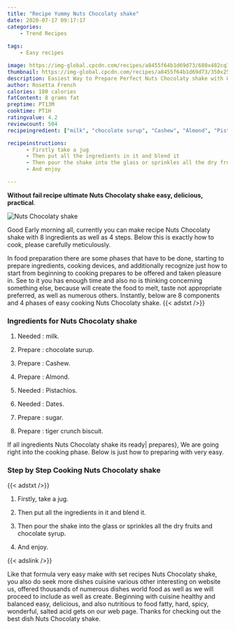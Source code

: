 ```yaml
---
title: "Recipe Yummy Nuts Chocolaty shake"
date: 2020-07-17 09:17:17
categories:
    - Trend Recipes
    
tags:
    - Easy recipes

image: https://img-global.cpcdn.com/recipes/a8455f64b1d69d73/680x482cq70/nuts-chocolaty-shake-recipe-main-photo.jpg
thumbnail: https://img-global.cpcdn.com/recipes/a8455f64b1d69d73/350x250cq70/nuts-chocolaty-shake-recipe-main-photo.jpg
description: Easiest Way to Prepare Perfect Nuts Chocolaty shake with 8 ingredients and 4 stages of easy cooking.
author: Rosetta French
calories: 180 calories
fatContent: 8 grams fat
preptime: PT13M
cooktime: PT1H
ratingvalue: 4.2
reviewcount: 504
recipeingredient: ["milk", "chocolate surup", "Cashew", "Almond", "Pistachios", "Dates", "sugar", "tiger crunch biscuit"]

recipeinstructions: 
      - Firstly take a jug 
      - Then put all the ingredients in it and blend it 
      - Then pour the shake into the glass or sprinkles all the dry fruits and chocolate syrup 
      - And enjoy

---
```




**Without fail recipe ultimate Nuts Chocolaty shake easy, delicious, practical**. 


![Nuts Chocolaty shake](https://img-global.cpcdn.com/recipes/a8455f64b1d69d73/680x482cq70/nuts-chocolaty-shake-recipe-main-photo.jpg "Nuts Chocolaty shake")




Good Early morning all, currently you can make recipe Nuts Chocolaty shake with 8 ingredients as well as 4 steps. Below this is exactly how to cook, please carefully meticulously.

In food preparation there are some phases that have to be done, starting to prepare ingredients, cooking devices, and additionally recognize just how to start from beginning to cooking prepares to be offered and taken pleasure in. See to it you has enough time and also no is thinking concerning something else, because will create the food to melt, taste not appropriate preferred, as well as numerous others. Instantly, below are 8 components and 4 phases of easy cooking Nuts Chocolaty shake.
{{< adstxt />}}

### Ingredients for Nuts Chocolaty shake


1. Needed  : milk.

1. Prepare  : chocolate surup.

1. Prepare  : Cashew.

1. Prepare  : Almond.

1. Needed  : Pistachios.

1. Needed  : Dates.

1. Prepare  : sugar.

1. Prepare  : tiger crunch biscuit.



If all ingredients Nuts Chocolaty shake its ready| prepares}, We are going right into the cooking phase. Below is just how to preparing with very easy.

### Step by Step Cooking Nuts Chocolaty shake

{{< adstxt />}}


1. Firstly, take a jug.



1. Then put all the ingredients in it and blend it.



1. Then pour the shake into the glass or sprinkles all the dry fruits and chocolate syrup.



1. And enjoy.





{{< adslink />}}

Like that formula very easy make with set recipes Nuts Chocolaty shake, you also do seek more dishes cuisine various other interesting on website us, offered thousands of numerous dishes world food as well as we will proceed to include as well as create. Beginning with cuisine healthy and balanced easy, delicious, and also nutritious to food fatty, hard, spicy, wonderful, salted acid gets on our web page. Thanks for checking out the best dish Nuts Chocolaty shake.
